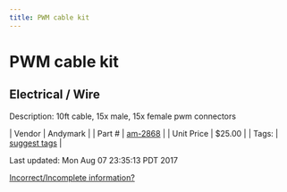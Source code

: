 ```yaml
---
title: PWM cable kit
---
```


# PWM cable kit
## Electrical / Wire
Description: 	10ft cable, 15x male, 15x female pwm connectors 

| Vendor | Andymark | 
| Part # | [am-2868](http://www.andymark.com/Electronic-p/am-2868.htm) | 
| Unit Price | $25.00 | 
| Tags: | [suggest tags](https://docs.google.com/forms/d/e/1FAIpQLSeWyY8v3RgOty-MyWmh9U0iivNYN_molChYyS-0U-o-kOAv_g/viewform) | 

Last updated: Mon Aug 07 23:35:13 PDT 2017

 [Incorrect/Incomplete information?](https://docs.google.com/forms/d/e/1FAIpQLSeWyY8v3RgOty-MyWmh9U0iivNYN_molChYyS-0U-o-kOAv_g/viewform)